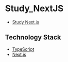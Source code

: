 # Study_NextJS

+ [Study Next.js](https://violet-lilac.notion.site/Next-js-5c6153ac96bc492caa9fae71cd15833a)


## Technology Stack
+ [TypeScript](https://www.typescriptlang.org/)
+ [Next.js](https://nextjs.org/)
